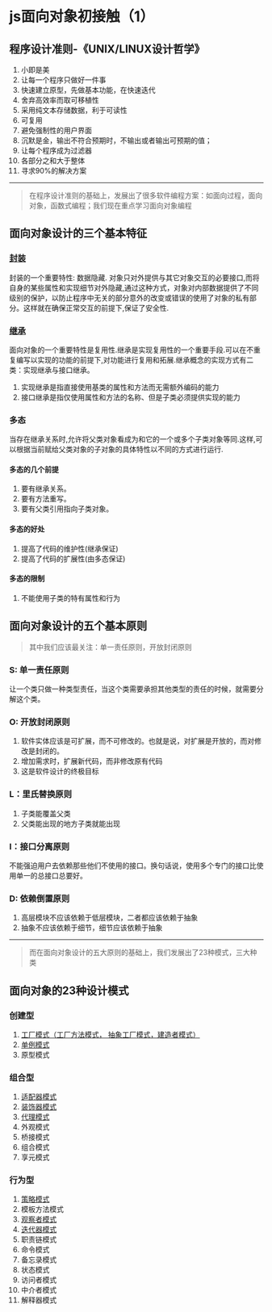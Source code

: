 # js面向对象初接触（1）
## 程序设计准则-《UNIX/LINUX设计哲学》
1. 小即是美
2. 让每一个程序只做好一件事
3. 快速建立原型，先做基本功能，在快速迭代
4. 舍弃高效率而取可移植性
5. 采用纯文本存储数据，利于可读性
6. 可复用
7. 避免强制性的用户界面
8. 沉默是金，输出不符合预期时，不输出或者输出可预期的值；
9. 让每个程序成为过滤器
10. 各部分之和大于整体
11. 寻求90%的解决方案

------

> 在程序设计准则的基础上，发展出了很多软件编程方案：如面向过程，面向对象，函数式编程；我们现在重点学习面向对象编程

## 面向对象设计的三个基本特征
### [封装](https://www.tomz.club/blog/md/Pragram/js_oop/2019-03/190302.md)
封装的一个重要特性: 数据隐藏. 对象只对外提供与其它对象交互的必要接口,而将自身的某些属性和实现细节对外隐藏,通过这种方式，对象对内部数据提供了不同级别的保护，以防止程序中无关的部分意外的改变或错误的使用了对象的私有部分。这样就在确保正常交互的前提下,保证了安全性.

### [继承](https://www.tomz.club/blog/md/Pragram/js_oop/2019-03/190301.md)
面向对象的一个重要特性是复用性.继承是实现复用性的一个重要手段.可以在不重复编写以实现的功能的前提下,对功能进行复用和拓展.继承概念的实现方式有二类：实现继承与接口继承。
1. 实现继承是指直接使用基类的属性和方法而无需额外编码的能力
2. 接口继承是指仅使用属性和方法的名称、但是子类必须提供实现的能力

### 多态
当存在继承关系时,允许将父类对象看成为和它的一个或多个子类对象等同.这样,可以根据当前赋给父类对象的子对象的具体特性以不同的方式进行运行.

#### 多态的几个前提
1. 要有继承关系。
2. 要有方法重写。
3. 要有父类引用指向子类对象。

#### 多态的好处
1. 提高了代码的维护性(继承保证)
2. 提高了代码的扩展性(由多态保证)

#### 多态的限制
1. 不能使用子类的特有属性和行为

## 面向对象设计的五个基本原则
> 其中我们应该最关注：单一责任原则，开放封闭原则

### S: 单一责任原则
让一个类只做一种类型责任，当这个类需要承担其他类型的责任的时候，就需要分解这个类。

### O: 开放封闭原则
1. 软件实体应该是可扩展，而不可修改的。也就是说，对扩展是开放的，而对修改是封闭的。
2. 增加需求时，扩展新代码，而非修改原有代码
3. 这是软件设计的终极目标

### L：里氏替换原则
1. 子类能覆盖父类
2. 父类能出现的地方子类就能出现

### I：接口分离原则
不能强迫用户去依赖那些他们不使用的接口。换句话说，使用多个专门的接口比使用单一的总接口总要好。 

### D: 依赖倒置原则
1. 高层模块不应该依赖于低层模块，二者都应该依赖于抽象 
2. 抽象不应该依赖于细节，细节应该依赖于抽象

------

> 而在面向对象设计的五大原则的基础上，我们发展出了23种模式，三大种类

## 面向对象的23种设计模式
### 创建型
1. [工厂模式（工厂方法模式， 抽象工厂模式，建造者模式）](https://www.tomz.club/blog/md/Pragram/js_oop/2018-12/03.md)
2. [单例模式](https://www.tomz.club/blog/md/Pragram/js_oop/2019-03/04.md)
3. 原型模式

### 组合型
1. [适配器模式](https://www.tomz.club/blog/md/Pragram/js_oop/2018-12/05.md)
2. [装饰器模式](https://www.tomz.club/blog/md/Pragram/js_oop/2018-12/06.md)
3. [代理模式](https://www.tomz.club/blog/md/Pragram/js_oop/2018-12/07.md)
4. 外观模式
5. 桥接模式
6. 组合模式
7. 享元模式

### 行为型
1. [策略模式](https://www.tomz.club/blog/md/Pragram/js_oop/2019-03/190304.md)
2. 模板方法模式
3. [观察者模式](https://www.tomz.club/blog/md/Pragram/js_oop/2019-03/08.md)
4. [迭代器模式](https://www.tomz.club/blog/md/Pragram/js_oop/2018-12/09.md)
5. 职责链模式
6. 命令模式
7. 备忘录模式
8. 状态模式
9. 访问者模式
10. 中介者模式
11. 解释器模式
